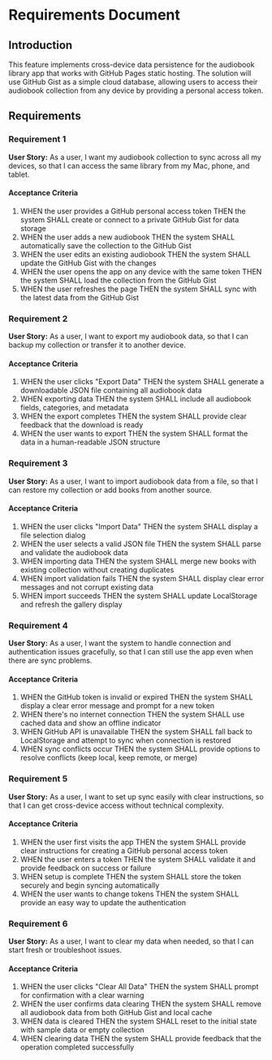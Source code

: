 # Requirements Document

## Introduction

This feature implements cross-device data persistence for the audiobook library app that works with GitHub Pages static hosting. The solution will use GitHub Gist as a simple cloud database, allowing users to access their audiobook collection from any device by providing a personal access token.

## Requirements

### Requirement 1

**User Story:** As a user, I want my audiobook collection to sync across all my devices, so that I can access the same library from my Mac, phone, and tablet.

#### Acceptance Criteria

1. WHEN the user provides a GitHub personal access token THEN the system SHALL create or connect to a private GitHub Gist for data storage
2. WHEN the user adds a new audiobook THEN the system SHALL automatically save the collection to the GitHub Gist
3. WHEN the user edits an existing audiobook THEN the system SHALL update the GitHub Gist with the changes
4. WHEN the user opens the app on any device with the same token THEN the system SHALL load the collection from the GitHub Gist
5. WHEN the user refreshes the page THEN the system SHALL sync with the latest data from the GitHub Gist

### Requirement 2

**User Story:** As a user, I want to export my audiobook data, so that I can backup my collection or transfer it to another device.

#### Acceptance Criteria

1. WHEN the user clicks "Export Data" THEN the system SHALL generate a downloadable JSON file containing all audiobook data
2. WHEN exporting data THEN the system SHALL include all audiobook fields, categories, and metadata
3. WHEN the export completes THEN the system SHALL provide clear feedback that the download is ready
4. WHEN the user wants to export THEN the system SHALL format the data in a human-readable JSON structure

### Requirement 3

**User Story:** As a user, I want to import audiobook data from a file, so that I can restore my collection or add books from another source.

#### Acceptance Criteria

1. WHEN the user clicks "Import Data" THEN the system SHALL display a file selection dialog
2. WHEN the user selects a valid JSON file THEN the system SHALL parse and validate the audiobook data
3. WHEN importing data THEN the system SHALL merge new books with existing collection without creating duplicates
4. WHEN import validation fails THEN the system SHALL display clear error messages and not corrupt existing data
5. WHEN import succeeds THEN the system SHALL update LocalStorage and refresh the gallery display

### Requirement 4

**User Story:** As a user, I want the system to handle connection and authentication issues gracefully, so that I can still use the app even when there are sync problems.

#### Acceptance Criteria

1. WHEN the GitHub token is invalid or expired THEN the system SHALL display a clear error message and prompt for a new token
2. WHEN there's no internet connection THEN the system SHALL use cached data and show an offline indicator
3. WHEN GitHub API is unavailable THEN the system SHALL fall back to LocalStorage and attempt to sync when connection is restored
4. WHEN sync conflicts occur THEN the system SHALL provide options to resolve conflicts (keep local, keep remote, or merge)

### Requirement 5

**User Story:** As a user, I want to set up sync easily with clear instructions, so that I can get cross-device access without technical complexity.

#### Acceptance Criteria

1. WHEN the user first visits the app THEN the system SHALL provide clear instructions for creating a GitHub personal access token
2. WHEN the user enters a token THEN the system SHALL validate it and provide feedback on success or failure
3. WHEN setup is complete THEN the system SHALL store the token securely and begin syncing automatically
4. WHEN the user wants to change tokens THEN the system SHALL provide an easy way to update the authentication

### Requirement 6

**User Story:** As a user, I want to clear my data when needed, so that I can start fresh or troubleshoot issues.

#### Acceptance Criteria

1. WHEN the user clicks "Clear All Data" THEN the system SHALL prompt for confirmation with a clear warning
2. WHEN the user confirms data clearing THEN the system SHALL remove all audiobook data from both GitHub Gist and local cache
3. WHEN data is cleared THEN the system SHALL reset to the initial state with sample data or empty collection
4. WHEN clearing data THEN the system SHALL provide feedback that the operation completed successfully